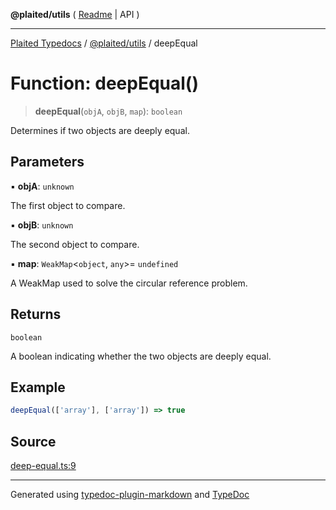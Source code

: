 **@plaited/utils** ( [Readme](../README.md) \| API )

***

[Plaited Typedocs](../../../modules.md) / [@plaited/utils](../modules.md) / deepEqual

# Function: deepEqual()

> **deepEqual**(`objA`, `objB`, `map`): `boolean`

Determines if two objects are deeply equal.

## Parameters

▪ **objA**: `unknown`

The first object to compare.

▪ **objB**: `unknown`

The second object to compare.

▪ **map**: `WeakMap`\<`object`, `any`\>= `undefined`

A WeakMap used to solve the circular reference problem.

## Returns

`boolean`

A boolean indicating whether the two objects are deeply equal.

## Example

```ts
deepEqual(['array'], ['array']) => true
```

## Source

[deep-equal.ts:9](https://github.com/plaited/plaited/blob/95d1a1b/libs/utils/src/deep-equal.ts#L9)

***

Generated using [typedoc-plugin-markdown](https://www.npmjs.com/package/typedoc-plugin-markdown) and [TypeDoc](https://typedoc.org/)

